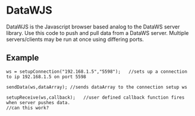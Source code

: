 # DataWJS

DataWJS is the Javascript browser based analog to the DataWS server library. Use this code to push and pull data from a DataWS server. Multiple servers/clients may be run at once using differing ports. 


## Example

```JS
ws = setupConnection("192.168.1.5","5598");   //sets up a connection to ip 192.168.1.5 on port 5598

sendData(ws,dataArray); //sends dataArray to the connection setup ws 

setupReceive(ws,callback);   //user defined callback function fires when server pushes data.
//can this work? 


```
